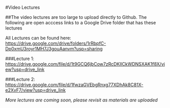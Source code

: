 #Video Lectures

##The video lectures are too large to upload directly to Github. The following are open acccess links to a Google Drive folder that has these lectures

All Lectures can be found here: https://drive.google.com/drive/folders/1rRbpfC-Dp0xmU3royr1MH7J3gouAanvm?usp=sharing 

###Lecture 1:
https://drive.google.com/file/d/1t9GCQ6jbCow7zRcDKllCkWDNSXAK1f8X/view?usp=drive_link

###Lecture 2:
https://drive.google.com/file/d/1fwzaGVEbgRnxg77XDhAk8C81X-e2XvF7/view?usp=drive_link

_More lectures are coming soon, please revisit as materials are uploaded_
